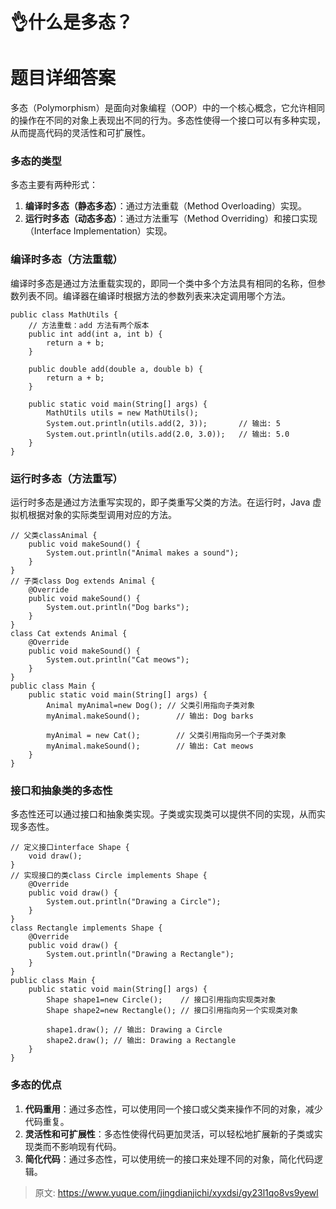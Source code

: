 # 👌什么是多态？

# 题目详细答案
多态（Polymorphism）是面向对象编程（OOP）中的一个核心概念，它允许相同的操作在不同的对象上表现出不同的行为。多态性使得一个接口可以有多种实现，从而提高代码的灵活性和可扩展性。

### 多态的类型
多态主要有两种形式：

1. **编译时多态（静态多态）**：通过方法重载（Method Overloading）实现。
2. **运行时多态（动态多态）**：通过方法重写（Method Overriding）和接口实现（Interface Implementation）实现。

### 编译时多态（方法重载）
编译时多态是通过方法重载实现的，即同一个类中多个方法具有相同的名称，但参数列表不同。编译器在编译时根据方法的参数列表来决定调用哪个方法。

```plain
public class MathUtils {
    // 方法重载：add 方法有两个版本
    public int add(int a, int b) {
        return a + b;
    }

    public double add(double a, double b) {
        return a + b;
    }

    public static void main(String[] args) {
        MathUtils utils = new MathUtils();
        System.out.println(utils.add(2, 3));       // 输出: 5
        System.out.println(utils.add(2.0, 3.0));   // 输出: 5.0
    }
}
```

### 运行时多态（方法重写）
运行时多态是通过方法重写实现的，即子类重写父类的方法。在运行时，Java 虚拟机根据对象的实际类型调用对应的方法。

```plain
// 父类classAnimal {
    public void makeSound() {
        System.out.println("Animal makes a sound");
    }
}
// 子类class Dog extends Animal {
    @Override
    public void makeSound() {
        System.out.println("Dog barks");
    }
}
class Cat extends Animal {
    @Override
    public void makeSound() {
        System.out.println("Cat meows");
    }
}
public class Main {
    public static void main(String[] args) {
        Animal myAnimal=new Dog(); // 父类引用指向子类对象
        myAnimal.makeSound();        // 输出: Dog barks

        myAnimal = new Cat();        // 父类引用指向另一个子类对象
        myAnimal.makeSound();        // 输出: Cat meows
    }
}
```

### 接口和抽象类的多态性
多态性还可以通过接口和抽象类实现。子类或实现类可以提供不同的实现，从而实现多态性。

```plain
// 定义接口interface Shape {
    void draw();
}
// 实现接口的类class Circle implements Shape {
    @Override
    public void draw() {
        System.out.println("Drawing a Circle");
    }
}
class Rectangle implements Shape {
    @Override
    public void draw() {
        System.out.println("Drawing a Rectangle");
    }
}
public class Main {
    public static void main(String[] args) {
        Shape shape1=new Circle();    // 接口引用指向实现类对象
        Shape shape2=new Rectangle(); // 接口引用指向另一个实现类对象

        shape1.draw(); // 输出: Drawing a Circle
        shape2.draw(); // 输出: Drawing a Rectangle
    }
}
```

### 多态的优点
1. **代码重用**：通过多态性，可以使用同一个接口或父类来操作不同的对象，减少代码重复。
2. **灵活性和可扩展性**：多态性使得代码更加灵活，可以轻松地扩展新的子类或实现类而不影响现有代码。
3. **简化代码**：通过多态性，可以使用统一的接口来处理不同的对象，简化代码逻辑。



> 原文: <https://www.yuque.com/jingdianjichi/xyxdsi/gy23l1qo8vs9yewl>